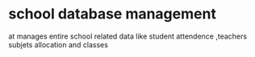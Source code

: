 # school database management
at manages entire school related data like student attendence ,teachers subjets allocation and classes
